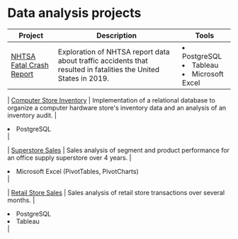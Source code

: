 
# Data analysis projects

|  Project  |  Description  | Tools |
|---|  --- | - |
|  [NHTSA Fatal Crash Report](/nhtsa_fatal_crash_report)  | Exploration of NHTSA report data about traffic accidents that resulted in fatalities the United States in 2019. | <li>PostgreSQL</li> <li>Tableau</li> <li>Microsoft Excel</li> |

| [Computer Store Inventory](computer_store) | Implementation of a relational database to organize a computer hardware store's inventory data and an analysis of an inventory audit. | <li>PostgreSQL</li> |

| [Superstore Sales](/superstore_sales) | Sales analysis of segment and product performance for an office supply superstore over 4 years. | <li>Microsoft Excel (PivotTables, PivotCharts)</li> |

| [Retail Store Sales](/retail_sales) | Sales analysis of retail store transactions over several months. | <li>PostgreSQL</li> <li>Tableau</li>| 


